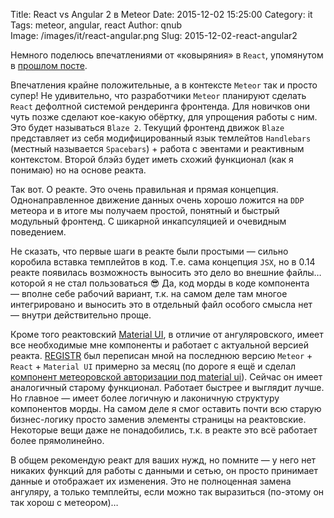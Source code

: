 Title: React vs Angular 2 в Meteor
Date: 2015-12-02 15:25:00
Category: it  
Tags: meteor, angular, react
Author: qnub  
Image: /images/it/react-angular.png
Slug: 2015-12-02-react-angular2


Немного поделюсь впечатлениями от «ковыряния» в `React`, упомянутом в [прошлом посте]({filename}../10/2015-10-19-angular2-meteor.md).

Впечатления крайне положительные, а в контексте `Meteor` так и просто супер! Не удивительно, что разработчики `Meteor` планируют сделать `React` дефолтной системой рендеринга фронтенда. Для новичков они чуть позже сделают кое-какую обёртку, для упрощения работы с ним. Это будет называться `Blaze 2`. Текущий фронтенд движок `Blaze` представляет из себя модифицированный язык темлейтов `Handlebars` (местный называется `Spacebars`) + работа с эвентами и реактивным контекстом. Второй блэйз будет иметь схожий функционал (как я понимаю) но на основе реакта.

Так вот. О реакте. Это очень правильная и прямая концепция. Однонаправленное движение данных очень хорошо ложится на `DDP` метеора и в итоге мы получаем простой, понятный и быстрый модульный фронтенд. С шикарной инкапсуляцией и очевидным поведением.

Не сказать, что первые шаги в реакте были простыми — сильно коробила вставка темплейтов в код. Т.е. сама концепция `JSX`, но в 0.14 реакте появилась возможность выносить это дело во внешние файлы… которой я не стал пользоваться 😎 Да, код морды в коде компонента — вполне себе рабочий вариант, т.к. на самом деле там многое интегрировано и выносить это в отдельный файл особого смысла нет — внутри действительно проще.

Кроме того реактовский [Material UI](http://www.material-ui.com/), в отличие от ангуляровского, имеет все необходимые мне компоненты и работает с актуальной версией реакта. [REGISTR](https://registr.xyz) был переписан мной на последнюю версию `Meteor` + `React` + `Material UI` примерно за месяц (по дороге я ещё и сделал [компонент метеоровской авторизации под material ui](https://atmospherejs.com/qnub/accounts-react-material-ui)). Сейчас он имеет аналогичный старому функционал. Работает быстрее и выглядит лучше. Но главное — имеет более логичную и лаконичную структуру компонентов морды. На самом деле я смог оставить почти всю старую бизнес-логику просто заменив элементы страницы на реактовские. Некоторые вещи даже не понадобились, т.к. в реакте это всё работает более прямолинейно.

В общем рекомендую реакт для ваших нужд, но помните — у него нет никаких функций для работы с данными и сетью, он просто принимает данные и отображает их изменения. Это не полноценная замена ангуляру, а только темплейты, если можно так выразиться (по-этому он так хорош с метеором)…
